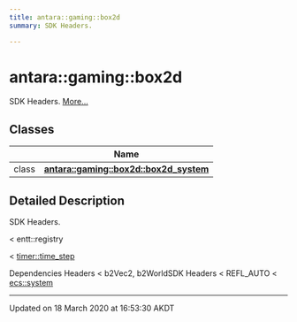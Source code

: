 ```yaml
---
title: antara::gaming::box2d
summary: SDK Headers.  

---
```


# antara::gaming::box2d




SDK Headers.  [More...](#detailed-description)






## Classes

|                | Name           |
| -------------- | -------------- |
| class | **[antara::gaming::box2d::box2d_system](Classes/classantara_1_1gaming_1_1box2d_1_1box2d__system.md)**  |






## Detailed Description

SDK Headers. 

























< entt::registry

< [timer::time_step](Classes/classantara_1_1gaming_1_1timer_1_1time__step.md)

Dependencies Headers < b2Vec2, b2WorldSDK Headers < REFL_AUTO < [ecs::system](Classes/classantara_1_1gaming_1_1ecs_1_1system.md)








-------------------------------

Updated on 18 March 2020 at 16:53:30 AKDT